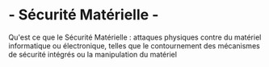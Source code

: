 # - Sécurité Matérielle -

Qu'est ce que le Sécurité Matérielle : attaques physiques contre du matériel informatique ou électronique, telles que le contournement des mécanismes de sécurité intégrés ou la manipulation du matériel